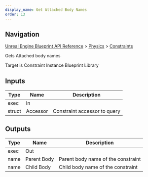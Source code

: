 ```yaml
---
display_name: Get Attached Body Names
order: 13
---
```

## Navigation

[Unreal Engine Blueprint API Reference](https://dev.epicgames.com/documentation/en-us/unreal-engine/BlueprintAPI) > [Physics](https://dev.epicgames.com/documentation/en-us/unreal-engine/BlueprintAPI/Physics) > [Constraints](https://dev.epicgames.com/documentation/en-us/unreal-engine/BlueprintAPI/Physics/Constraints)

Gets Attached body names

Target is Constraint Instance Blueprint Library

## Inputs

| Type | Name | Description |
| --- | --- | --- |
| exec | In |  |
| struct | Accessor | Constraint accessor to query |

## Outputs

| Type | Name | Description |
| --- | --- | --- |
| exec | Out |  |
| name | Parent Body | Parent body name of the constraint |
| name | Child Body | Child body name of the constraint |
